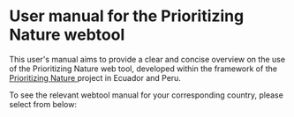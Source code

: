 # User manual for the Prioritizing Nature webtool

This user's manual aims to provide a clear and concise overview on the use of the Prioritizing Nature web tool, developed within the framework of the [Prioritizing Nature ](https://www.learningfornature.org/es/prioritizing-nature-supporting-colombia-ecuador-and-peru-to-use-spatial-data-to-protect-30-of-land-and-seas-by-2030/) project in Ecuador and Peru.

To see the relevant webtool manual for your corresponding country, please select from below:

<!-- Navigation items:
   ecuador/index
   peru/index
-->
   